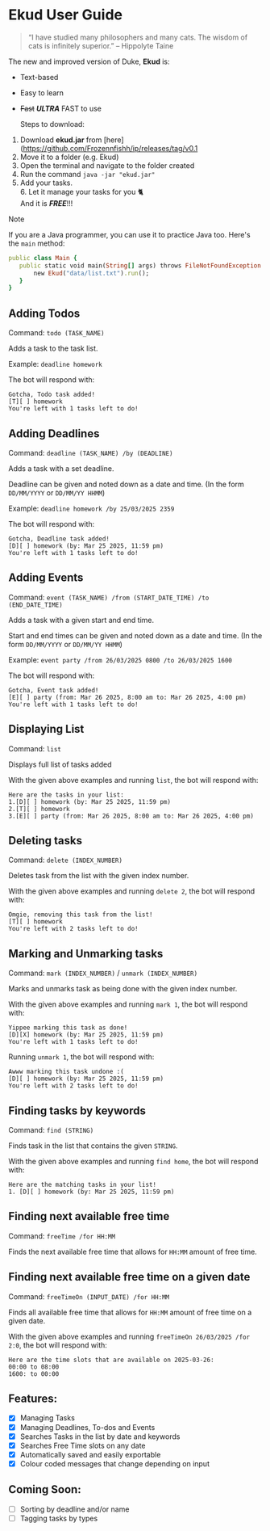 # Ekud User Guide

> “I have studied many philosophers and many cats. The wisdom of cats is infinitely superior.” – Hippolyte Taine

The new and improved version of Duke, __Ekud__ is:
- Text-based
- Easy to learn
- ~~Fast~~ **_ULTRA_** FAST to use <br/>

  Steps to download:<br/>
1. Download **ekud.jar** from [here](https://github.com/Frozennfishh/ip/releases/tag/v0.1
2. Move it to a folder (e.g. Ekud)<br/>
3. Open the terminal and navigate to the folder created<br/>
4. Run the command `java -jar "ekud.jar"`<br/>
5. Add your tasks.<br/>
   6. Let it manage your tasks for you 🐈 </br>
      And it is **_FREE_**!!!


> [!NOTE]
> If you are a Java programmer, you can use it to practice Java too. Here's the `main` method: <br/>
>```ruby
>public class Main {
>    public static void main(String[] args) throws FileNotFoundException {
>        new Ekud("data/list.txt").run();
>    }
>}
>```

## Adding Todos

Command: `todo (TASK_NAME)`

Adds a task to the task list.

Example: `deadline homework`

The bot will respond with:

```
Gotcha, Todo task added!
[T][ ] homework
You're left with 1 tasks left to do!
```

## Adding Deadlines

Command: `deadline (TASK_NAME) /by (DEADLINE)`

Adds a task with a set deadline.

Deadline can be given and noted down as a date and time. (In the form `DD/MM/YYYY` or `DD/MM/YY HHMM`)

Example: `deadline homework /by 25/03/2025 2359`

The bot will respond with:

```
Gotcha, Deadline task added!
[D][ ] homework (by: Mar 25 2025, 11:59 pm)
You're left with 1 tasks left to do!
```

## Adding Events

Command: `event (TASK_NAME) /from (START_DATE_TIME) /to (END_DATE_TIME)`

Adds a task with a given start and end time.

Start and end times can be given and noted down as a date and time. (In the form `DD/MM/YYYY` or `DD/MM/YY HHMM`)

Example: `event party /from 26/03/2025 0800 /to 26/03/2025 1600`

The bot will respond with:

```
Gotcha, Event task added!
[E][ ] party (from: Mar 26 2025, 8:00 am to: Mar 26 2025, 4:00 pm)
You're left with 1 tasks left to do!
```

## Displaying List

Command: `list`

Displays full list of tasks added

With the given above examples and running `list`, the bot will respond with:

```
Here are the tasks in your list:
1.[D][ ] homework (by: Mar 25 2025, 11:59 pm)
2.[T][ ] homework
3.[E][ ] party (from: Mar 26 2025, 8:00 am to: Mar 26 2025, 4:00 pm)
```

## Deleting tasks

Command: `delete (INDEX_NUMBER)`

Deletes task from the list with the given index number.

With the given above examples and running `delete 2`, the bot will respond with:

```
Omgie, removing this task from the list!
[T][ ] homework
You're left with 2 tasks left to do!
```

## Marking and Unmarking tasks

Command: `mark (INDEX_NUMBER)` / `unmark (INDEX_NUMBER)`

Marks and unmarks task as being done with the given index number.

With the given above examples and running `mark 1`, the bot will respond with:

```
Yippee marking this task as done!
[D][X] homework (by: Mar 25 2025, 11:59 pm)
You're left with 1 tasks left to do!
```

Running `unmark 1`, the bot will respond with:

```
Awww marking this task undone :(
[D][ ] homework (by: Mar 25 2025, 11:59 pm)
You're left with 2 tasks left to do!
```

## Finding tasks by keywords

Command: `find (STRING)`

Finds task in the list that contains the given `STRING`.

With the given above examples and running `find home`, the bot will respond with:

```
Here are the matching tasks in your list!
1. [D][ ] homework (by: Mar 25 2025, 11:59 pm)
```

## Finding next available free time

Command: `freeTime /for HH:MM`

Finds the next available free time that allows for `HH:MM` amount of free time.

## Finding next available free time on a given date

Command: `freeTimeOn (INPUT_DATE) /for HH:MM`

Finds all available free time that allows for `HH:MM` amount of free time on a given date.

With the given above examples and running `freeTimeOn 26/03/2025 /for 2:0`, the bot will respond with:

```
Here are the time slots that are available on 2025-03-26:
00:00 to 08:00
1600: to 00:00
```

## Features:
- [x] Managing Tasks
- [x] Managing Deadlines, To-dos and Events
- [x] Searches Tasks in the list by date and keywords
- [x] Searches Free Time slots on any date
- [x] Automatically saved and easily exportable
- [x] Colour coded messages that change depending on input

## Coming Soon:
- [ ] Sorting by deadline and/or name
- [ ] Tagging tasks by types